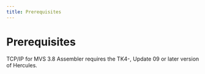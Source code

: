 ```yaml
---
title: Prerequisites
---
```


Prerequisites
=============

TCP/IP for MVS 3.8 Assembler requires the TK4-, Update 09 or later
version of Hercules.
